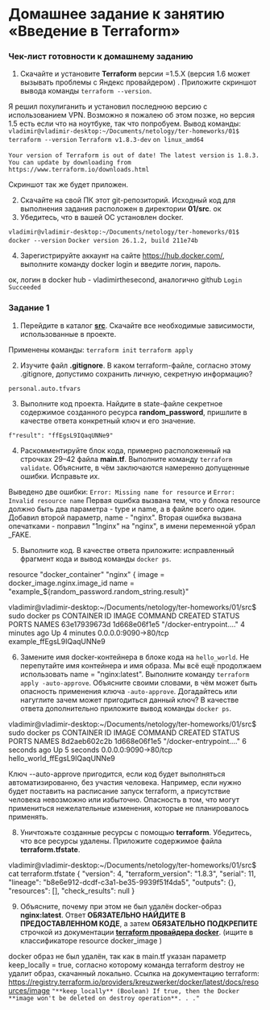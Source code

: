 # Домашнее задание к занятию «Введение в Terraform»

### Чек-лист готовности к домашнему заданию

1. Скачайте и установите **Terraform** версии =1.5.Х (версия 1.6 может вызывать проблемы с Яндекс провайдером) . Приложите скриншот вывода команды ```terraform --version```.

Я решил похулиганить и установил последнюю версию с использованием VPN. Возможно я пожалею об этом позже, но версия 1.5 есть если что на ноутбуке, так что попробуем.
Вывод команды:
```vladimir@vladimir-desktop:~/Documents/netology/ter-homeworks/01$ terraform --version```
```Terraform v1.8.3-dev```
```on linux_amd64```

```Your version of Terraform is out of date! The latest version```
```is 1.8.3. You can update by downloading from https://www.terraform.io/downloads.html```

Скриншот так же будет приложен.

2. Скачайте на свой ПК этот git-репозиторий. Исходный код для выполнения задания расположен в директории **01/src**.
ок
3. Убедитесь, что в вашей ОС установлен docker.

```vladimir@vladimir-desktop:~/Documents/netology/ter-homeworks/01$ docker --version```
```Docker version 26.1.2, build 211e74b```

4. Зарегистрируйте аккаунт на сайте https://hub.docker.com/, выполните команду docker login и введите логин, пароль.

ок, логин в docker hub - vladimirthesecond, аналогично github
```Login Succeeded```

### Задание 1

1. Перейдите в каталог [**src**](https://github.com/netology-code/ter-homeworks/tree/main/01/src). Скачайте все необходимые зависимости, использованные в проекте.

Применены команды:
```terraform init```
```terraform apply```

2. Изучите файл **.gitignore**. В каком terraform-файле, согласно этому .gitignore, допустимо сохранить личную, секретную информацию?

```personal.auto.tfvars```

3. Выполните код проекта. Найдите  в state-файле секретное содержимое созданного ресурса **random_password**, пришлите в качестве ответа конкретный ключ и его значение.

```f"result": "ffEgsL9IQaqUNNe9"```

4. Раскомментируйте блок кода, примерно расположенный на строчках 29–42 файла **main.tf**.
Выполните команду ```terraform validate```. Объясните, в чём заключаются намеренно допущенные ошибки. Исправьте их.

Выведено две ошибки: 
```Error: Missing name for resource```
и
```Error: Invalid resource name```
Первая ошибка вызвана тем, что у блока resource должно быть два параметра - type и name, а в файле всего один. Добавил второй параметр, name - "nginx".
Вторая ошибка вызвана опечатками - поправил "1nginx" на "nginx", в имени переменной убрал _FAKE.

5. Выполните код. В качестве ответа приложите: исправленный фрагмент кода и вывод команды ```docker ps```.

resource "docker_container" "nginx" {
  image = docker_image.nginx.image_id
  name  = "example_${random_password.random_string.result}"

  vladimir@vladimir-desktop:~/Documents/netology/ter-homeworks/01/src$ sudo docker ps
CONTAINER ID   IMAGE          COMMAND                  CREATED         STATUS         PORTS                  NAMES
63e17939673d   1d668e06f1e5   "/docker-entrypoint.…"   4 minutes ago   Up 4 minutes   0.0.0.0:9090->80/tcp   example_ffEgsL9IQaqUNNe9

6. Замените имя docker-контейнера в блоке кода на ```hello_world```. Не перепутайте имя контейнера и имя образа. Мы всё ещё продолжаем использовать name = "nginx:latest". Выполните команду ```terraform apply -auto-approve```.
Объясните своими словами, в чём может быть опасность применения ключа  ```-auto-approve```. Догадайтесь или нагуглите зачем может пригодиться данный ключ? В качестве ответа дополнительно приложите вывод команды ```docker ps```.

vladimir@vladimir-desktop:~/Documents/netology/ter-homeworks/01/src$ sudo docker ps
CONTAINER ID   IMAGE          COMMAND                  CREATED         STATUS         PORTS                  NAMES
8d2aeb602c2b   1d668e06f1e5   "/docker-entrypoint.…"   6 seconds ago   Up 5 seconds   0.0.0.0:9090->80/tcp   hello_world_ffEgsL9IQaqUNNe9

Ключ --auto-approve пригодится, если код будет выполняться автоматизированно, без участия человека. Например, если нужно будет поставить на расписание запуск terraform, а присутствие человека невозможно или избыточно. Опасность в том, что могут примениться нежелательные изменения, которые не планировалось применять.

8. Уничтожьте созданные ресурсы с помощью **terraform**. Убедитесь, что все ресурсы удалены. Приложите содержимое файла **terraform.tfstate**.

vladimir@vladimir-desktop:~/Documents/netology/ter-homeworks/01/src$ cat terraform.tfstate
{
  "version": 4,
  "terraform_version": "1.8.3",
  "serial": 11,
  "lineage": "b8e6e912-dcdf-c3a1-be35-9939f51f4da5",
  "outputs": {},
  "resources": [],
  "check_results": null
}

9. Объясните, почему при этом не был удалён docker-образ **nginx:latest**. Ответ **ОБЯЗАТЕЛЬНО НАЙДИТЕ В ПРЕДОСТАВЛЕННОМ КОДЕ**, а затем **ОБЯЗАТЕЛЬНО ПОДКРЕПИТЕ** строчкой из документации [**terraform провайдера docker**](https://docs.comcloud.xyz/providers/kreuzwerker/docker/latest/docs).  (ищите в классификаторе resource docker_image )

docker образ не был удалён, так как в main.tf указан параметр keep_locally = true, согласно которому команда terraform destroy не удалит образ, скачанный локально. Ссылка на документацию terraform: https://registry.terraform.io/providers/kreuzwerker/docker/latest/docs/resources/image
```"**keep_locally** (Boolean) If true, then the Docker **image won't be deleted on destroy operation**. . ."```

